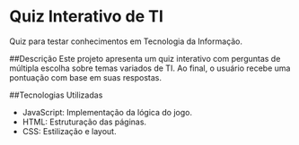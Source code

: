 # Quiz Interativo de TI
Quiz para testar conhecimentos em Tecnologia da Informação.

##Descrição
Este projeto apresenta um quiz interativo com perguntas de múltipla escolha sobre temas variados de TI. Ao final, o usuário recebe uma pontuação com base em suas respostas.

##Tecnologias Utilizadas
- JavaScript: Implementação da lógica do jogo.
- HTML: Estruturação das páginas.
- CSS: Estilização e layout.


